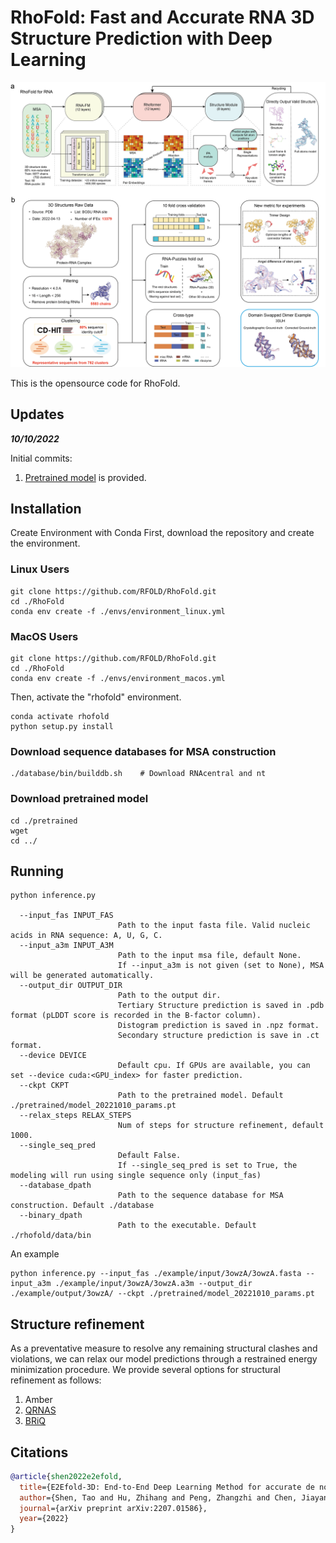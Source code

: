 # RhoFold: Fast and Accurate RNA 3D Structure Prediction with Deep Learning

![header](header.png)

This is the opensource code for RhoFold.

## Updates

***10/10/2022***

Initial commits:
1.  [Pretrained model](https://drive.google.com/file/d/1To2bjbhQLFx1k8hBOW5q1JFq6ut27XEv/view?usp=sharing) is provided.

## Installation <a name="Setup_Environment"></a>

Create Environment with Conda
First, download the repository and create the environment.

### Linux Users
```
git clone https://github.com/RFOLD/RhoFold.git 
cd ./RhoFold
conda env create -f ./envs/environment_linux.yml
```

### MacOS Users
```
git clone https://github.com/RFOLD/RhoFold.git 
cd ./RhoFold
conda env create -f ./envs/environment_macos.yml 
```

Then, activate the "rhofold" environment.
```
conda activate rhofold
python setup.py install
```

### Download sequence databases for MSA construction

```
./database/bin/builddb.sh    # Download RNAcentral and nt
```

### Download pretrained model

```
cd ./pretrained
wget
cd ../
```

## Running <a name="Usage"></a>

```commandline
python inference.py

  --input_fas INPUT_FAS
                        Path to the input fasta file. Valid nucleic acids in RNA sequence: A, U, G, C.
  --input_a3m INPUT_A3M
                        Path to the input msa file, default None.
                        If --input_a3m is not given (set to None), MSA will be generated automatically.
  --output_dir OUTPUT_DIR
                        Path to the output dir. 
                        Tertiary Structure prediction is saved in .pdb format (pLDDT score is recorded in the B-factor column). 
                        Distogram prediction is saved in .npz format.
                        Secondary structure prediction is save in .ct format.     
  --device DEVICE       
                        Default cpu. If GPUs are available, you can set --device cuda:<GPU_index> for faster prediction.
  --ckpt CKPT           
                        Path to the pretrained model. Default ./pretrained/model_20221010_params.pt
  --relax_steps RELAX_STEPS
                        Num of steps for structure refinement, default 1000.
  --single_seq_pred 
                        Default False.
                        If --single_seq_pred is set to True, the modeling will run using single sequence only (input_fas)
  --database_dpath      
                        Path to the sequence database for MSA construction. Default ./database
  --binary_dpath
                        Path to the executable. Default ./rhofold/data/bin

```

An example

```commandline
python inference.py --input_fas ./example/input/3owzA/3owzA.fasta --input_a3m ./example/input/3owzA/3owzA.a3m --output_dir ./example/output/3owzA/ --ckpt ./pretrained/model_20221010_params.pt
```


## Structure refinement

As a preventative measure to resolve any remaining structural clashes and violations, we can relax our model predictions through a restrained energy minimization procedure. We provide several options for structural refinement as follows:

1. Amber 
2. [QRNAS](https://github.com/sunandanmukherjee/QRNAS)
3. [BRiQ](https://github.com/Jian-Zhan/RNA-BRiQ)

[//]: # (AlphaFold's, OpenFold's and, by extension, xTrimoMultimer source code is licensed under the permissive Apache Licence, Version 2.0.)

## Citations <a name="Citations"></a>

```bibtex
@article{shen2022e2efold,
  title={E2Efold-3D: End-to-End Deep Learning Method for accurate de novo RNA 3D Structure Prediction},
  author={Shen, Tao and Hu, Zhihang and Peng, Zhangzhi and Chen, Jiayang and Xiong, Peng and Hong, Liang and Zheng, Liangzhen and Wang, Yixuan and King, Irwin and Wang, Sheng and others},
  journal={arXiv preprint arXiv:2207.01586},
  year={2022}
}
```







